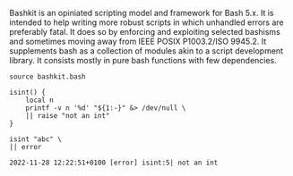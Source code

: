 Bashkit is an opiniated scripting model and framework for Bash 5.x. It is intended to help writing more robust scripts in which unhandled errors are preferably fatal. It does so by enforcing and exploiting selected bashisms and sometimes moving away from IEEE POSIX P1003.2/ISO 9945.2. It supplements bash as a collection of modules akin to a script development library. It consists mostly in pure bash functions with few dependencies.

```
source bashkit.bash

isint() {
    local n
    printf -v n '%d' "${1:-}" &> /dev/null \
    || raise "not an int"
}

isint "abc" \
|| error

2022-11-28 12:22:51+0100 [error] isint:5| not an int
```